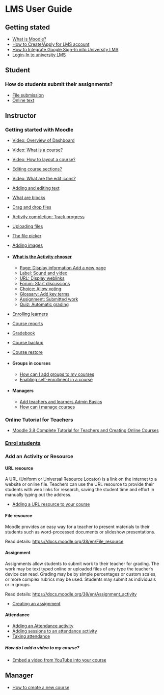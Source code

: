 # LMS User Guide

## Getting stated

- [What is Moodle?](moodle.md)
- [How to Create/Apply for LMS account](lms-account.md)
- [How to Integrate Google Sign-In into University LMS](google-signin.md)
- [Login-In to university LMS](google-signin.md)

## Student

### How do students submit their assignments?

- [File submission](file-submission.md)
- [Online text](onlne-text.md)

## Instructor

### Getting started with Moodle

- [Video: Overview of Dashboard](https://youtu.be/BFFaOXTa6w4)
- [Video: What is a course?](https://youtu.be/2Kch9PbrxLM)
- [Video: How to layout a course?](https://youtu.be/gw0R_j803cI)
- [Editing course sections?](https://youtu.be/f0Th6YxCiDk)
- [Video: What are the edit icons?](https://youtu.be/RPYnGh86SMY)
- [Adding and editing text](https://youtu.be/VCT3elrN0sk)
- [What are blocks](https://youtu.be/wONAG6T_15Y)
- [Drag and drop files](https://youtu.be/gFqh5Rs-GI8)
- [Activity completion: Track progress](https://youtu.be/dg_xsI6US1o)
- [Uploading files](https://youtu.be/gmRVvMs4cGA)
- [The file picker](https://youtu.be/ZB94J2ZP-fU)
- [Adding images](https://youtu.be/RZ_9xGgsJWM)
  
- #### [What is the Activity chooser](https://youtu.be/etQxL7vLZQo)
  
  - [Page: Display information Add a new page](https://youtu.be/mrVESzdH1wY)
  - [Label: Sound and video](https://youtu.be/CnFLZtDYMk8)
  - [URL: Display weblinks](https://youtu.be/2o_A7SW4jNw)
  - [Forum: Start discussions](https://youtu.be/UYqiLhJvSqA)
  - [Choice: Allow voting](https://youtu.be/kHAIe_mkiMs)
  - [Glossary: Add key terms](https://youtu.be/NRwpD6YDNk8)
  - [Assignment: Submitted work](https://youtu.be/Gai1xlVSFTY)
  - [Quiz: Automatic grading](https://youtu.be/uIttvaFguws)
- [Enrolling learners](https://youtu.be/qZrjEjN3U2o)
- [Course reports](https://youtu.be/JilTgHJqlGI)
- [Gradebook](https://youtu.be/FyuqQxV2ZK8)
- [Course backup](https://youtu.be/WBrZQ2EbgqM)
- [Course restore](https://youtu.be/qqV2Qr3eTNE)

- #### Groups in courses

  - [How can I add groups to my courses](https://youtu.be/Gaq1M9-ETtQ)
  - [Enabling self-enrollment in a course](https://youtu.be/WQNSs_sAUiY)

- #### Managers
  
  - [Add teachers and learners Admin Basics](https://youtu.be/V3JDTrVUdEY)
  - [How can i manage courses](https://youtu.be/GmkX6V-dQe8)

### Online Tutorial for Teachers

- [Moodle 3.8 Complete Tutorial for Teachers and Creating Online Courses](https://youtu.be/hl74T-31tKI)
  
### [Enrol students](enroll-students.md)

### Add an Activity or Resource

#### URL resource

A URL (Uniform or Universal Resource Locator) is a link on the internet to a website or online file. Teachers can use the URL resource to provide their students with web links for research, saving the student time and effort in manually typing out the address.

- [Adding a URL resource to your course](url-resource.md)

#### File resource

Moodle provides an easy way for a teacher to present materials to their students such as word-processed documents or slideshow presentations.

Read details: <https://docs.moodle.org/38/en/File_resource>

#### Assignment

Assignments allow students to submit work to their teacher for grading. The work may be text typed online or uploaded files of any type the teacher’s device can read. Grading may be by simple percentages or custom scales, or more complex rubrics may be used. Students may submit as individuals or in groups.

Read details: <https://docs.moodle.org/38/en/Assignment_activity>

- [Creating an assignment](create-assignment.md)

#### Attendance

- [Adding an Attendance activity](add-attendance.md)
- [Adding sessions to an attendance activity](add-attendance-session.md)
- [Taking attendance](taking-attendance.md)

##### How do I add a video to my course?

- [Embed a video from YouTube into your course](embed-video.md)

## Manager

- [How to create a new course](add-course.md)
